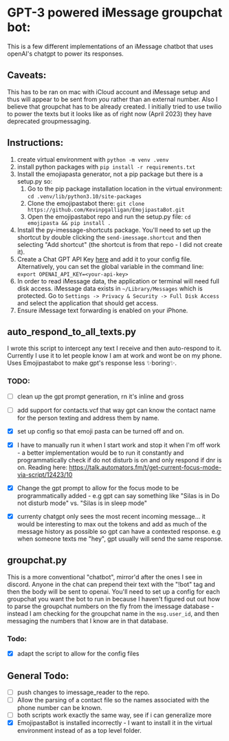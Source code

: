 # GPT-3 powered iMessage groupchat bot:

This is a few different implementations of an iMessage chatbot that uses openAI's chatgpt to power its responses.

## Caveats:
This has to be ran on mac with iCloud account and iMessage setup and thus will appear to be sent from *you* rather than an external number. Also I believe that groupchat has to be already created. I initially tried to use twilio to power the texts but it looks like as of right now (April 2023) they have deprecated groupmessaging. 

## Instructions:
1. create virtual environment with `python -m venv .venv`
2. install python packages with `pip install -r requirements.txt`
3. Install the emojiapasta generator, not a pip package but there is a setup.py so:
    1. Go to the pip package installation location in the virtual environment: `cd .venv/lib/python3.10/site-packages`
    2. Clone the emojipastabot there: `git clone https://github.com/Kevinpgalligan/EmojipastaBot.git`
    3. Open the emojipastabot repo and run the setup.py file: `cd emojipasta && pip install .`
4. Install the py-imessage-shortcuts package. You'll need to set up the shortcut by double clicking the `send-imessage.shortcut` and then selecting "Add shortcut" (the shortcut is from that repo - I did not create it).
5. Create a Chat GPT API Key [here](https://platform.openai.com/api-keys) and add it to your config file. Alternatively, you can set the global variable in the command line: `export OPENAI_API_KEY=<your-api-key>`
6. In order to read iMessage data, the application or terminal will need full disk access. iMessage data exists in `~/Library/Messages` which is protected. Go to `Settings -> Privacy & Security -> Full Disk Access` and select the application that should get access.
7. Ensure iMessage text forwarding is enabled on your iPhone.

## auto_respond_to_all_texts.py
I wrote this script to intercept any text I receive and then auto-respond to it. Currently I use it to let people know I am at work and wont be on my phone. Uses Emojipastabot to make gpt's response less ✨boring✨.

### TODO:
- [ ] clean up the gpt prompt generation, rn it's inline and gross
- [ ] add support for contacts.vcf that way gpt can know the contact name for the person texting and address them by name. 
- [x] set up config so that emoji pasta can be turned off and on. 
- [x] I have to manually run it when I start work and stop it when I'm off work - a better implementation would be to run it constantly and programmatically check if do not disturb is on and only respond if dnr is on. Reading here: https://talk.automators.fm/t/get-current-focus-mode-via-script/12423/10
- [x] Change the gpt prompt to allow for the focus mode to be programmatically added - e.g gpt can say something like "Silas is in Do not disturb mode" vs. "Silas is in sleep mode"
- [x] currenty chatgpt only sees the most recent incoming message... it would be interesting to max out the tokens and add as much of the message history as possible so gpt can have a contexted response. e.g when someone texts me "hey", gpt usually will send the same response. 


## groupchat.py
This is a more conventional "chatbot", mirror'd after the ones I see in discord. Anyone in the chat can prepend their text with the "!bot" tag and then the body will be sent to openai. You'll need to set up a config for each groupchat you want the bot to run in because I haven't figured out out how to parse the groupchat numbers on the fly from the imessage database - instead I am checking for the groupchat name in the `msg.user_id`, and then messaging the numbers that I know are in that database.

### Todo:
- [x] adapt the script to allow for the config files


## General Todo:
- [ ] push changes to imessage_reader to the repo. 
- [ ] Allow the parsing of a contact file so the names associated with the phone number can be known.
- [ ] both scripts work exactly the same way, see if i can generalize more
- [x] EmojipastaBot is installed incorrectly - I want to install it in the virtual environment instead of as a top level folder. 
